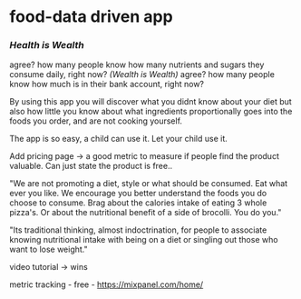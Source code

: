 # food-data driven app
### *Health is Wealth*
agree? how many people know how many nutrients and sugars they consume daily, right now?
*(Wealth is Wealth)*
agree? how many people know how much is in their bank account, right now?

By using this app you will discover what you didnt know about your diet but also how little you know about what ingredients proportionally goes into the foods you order, and are not cooking yourself.

The app is so easy, a child can use it. Let your child use it.

Add pricing page -> a good metric to measure if people find the product valuable. Can just state the product is free..

"We are not promoting a diet, style or what should be consumed. Eat what ever you like. We encourage you better understand the foods you do choose to consume. Brag about the calories intake of eating 3 whole pizza's. Or about the nutritional benefit of a side of brocolli. You do you."

"Its traditional thinking, almost indoctrination, for people to associate knowing nutritional intake with being on a diet or singling out those who want to lose weight."

video tutorial -> wins

metric tracking - free - https://mixpanel.com/home/

